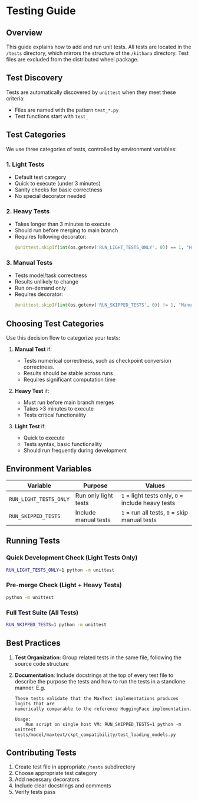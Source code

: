 # Testing Guide

## Overview
This guide explains how to add and run unit tests. All tests are located in the `/tests` directory, which mirrors the structure of the `/kithara` directory. Test files are excluded from the distributed wheel package.

## Test Discovery
Tests are automatically discovered by `unittest` when they meet these criteria:
- Files are named with the pattern `test_*.py`
- Test functions start with `test_`

## Test Categories
We use three categories of tests, controlled by environment variables:

### 1. Light Tests
- Default test category
- Quick to execute (under 3 minutes)
- Sanity checks for basic correctness
- No special decorator needed

### 2. Heavy Tests
- Takes longer than 3 minutes to execute
- Should run before merging to main branch
- Requires following decorator:
    ```python
    @unittest.skipIf(int(os.getenv('RUN_LIGHT_TESTS_ONLY', 0)) == 1, "Heavy Test")
    ```

### 3. Manual Tests
- Tests model/task correctness
- Results unlikely to change
- Run on-demand only
- Requires decorator:
    ```python
    @unittest.skipIf(int(os.getenv('RUN_SKIPPED_TESTS', 0)) != 1, "Manual Test")
    ```

## Choosing Test Categories

Use this decision flow to categorize your tests:

1. **Manual Test** if:
   - Tests numerical correctness, such as checkpoint conversion correctness.
   - Results should be stable across runs
   - Requires significant computation time

2. **Heavy Test** if:
   - Must run before main branch merges
   - Takes >3 minutes to execute
   - Tests critical functionality

3. **Light Test** if:
   - Quick to execute
   - Tests syntax, basic functionality
   - Should run frequently during development

## Environment Variables

| Variable | Purpose | Values |
|----------|----------|---------|
| `RUN_LIGHT_TESTS_ONLY` | Run only light tests | `1` = light tests only, `0` = include heavy tests |
| `RUN_SKIPPED_TESTS` | Include manual tests | `1` = run all tests, `0` = skip manual tests |

## Running Tests

### Quick Development Check (Light Tests Only)
```bash
RUN_LIGHT_TESTS_ONLY=1 python -m unittest
```

### Pre-merge Check (Light + Heavy Tests)
```bash
python -m unittest
```

### Full Test Suite (All Tests)
```bash
RUN_SKIPPED_TESTS=1 python -m unittest
```

## Best Practices

1. **Test Organization**: Group related tests in the same file, following the source code structure

2. **Documentation**: Include docstrings at the top of every test file to describe the purpose the tests and how to run the tests in a standlone manner. E.g.
    ```
    These tests validate that the MaxText implementations produces logits that are
    numerically comparable to the reference HuggingFace implementation. 

    Usage:
        Run script on single host VM: RUN_SKIPPED_TESTS=1 python -m unittest tests/model/maxtext/ckpt_compatibility/test_loading_models.py
    ```

## Contributing Tests

1. Create test file in appropriate `/tests` subdirectory
2. Choose appropriate test category
3. Add necessary decorators
4. Include clear docstrings and comments
5. Verify tests pass 

